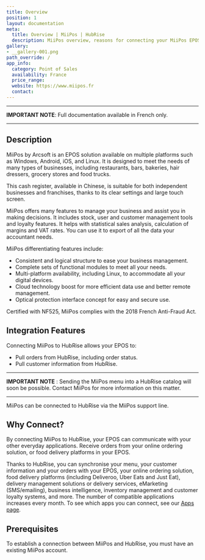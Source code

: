 ```yaml
---
title: Overview
position: 1
layout: documentation
meta:
  title: Overview | MiiPos | HubRise
  description: MiiPos overview, reasons for connecting your MiiPos EPOS to HubRise and summary of integrated features. Synchronise data between your EPOS and your other apps.
gallery:
- __gallery-001.png
path_override: /
app_info:
  category: Point of Sales
  availability: France
  price_range:
  website: https://www.miipos.fr
  contact:
---
```


---

**IMPORTANT NOTE**: Full documentation available <Link to="/fr/apps/miipos" addLocalePrefix={false}>in French only</Link>.

---

## Description

MiiPos by Arcsoft is an EPOS solution available on multiple platforms such as Windows, Android, iOS, and Linux. It is designed to meet the needs of many types of businesses, including restaurants, bars, bakeries, hair dressers, grocery stores and food trucks. 

This cash register, available in Chinese, is suitable for both independent businesses and franchises, thanks to its clear settings and large touch screen.

MiiPos offers many features to manage your business and assist you in making decisions. It includes stock, user and customer management tools and loyalty features. It helps with statistical sales analysis, calculation of margins and VAT rates. You can use it to export of all the data your accountant needs.

MiiPos differentiating features include:

- Consistent and logical structure to ease your business management.
- Complete sets of functional modules to meet all your needs.
- Multi-platform availability, including Linux, to accommodate all your digital devices.
- Cloud technology boost for more efficient data use and better remote management.
- Optical protection interface concept for easy and secure use.

Certified with NF525, MiiPos complies with the 2018 French Anti-Fraud Act.

## Integration Features

Connecting MiiPos to HubRise allows your EPOS to:

- Pull orders from HubRise, including order status.
- Pull customer information from HubRise.

---

**IMPORTANT NOTE** : Sending the MiiPos menu into a HubRise catalog will soon be possible. Contact MiiPos for more information on this matter.

---

MiiPos can be connected to HubRise via the MiiPos support line.

## Why Connect?

By connecting MiiPos to HubRise, your EPOS can communicate with your other everyday applications. Receive orders from your online ordering solution, or food delivery platforms in your EPOS. 

Thanks to HubRise, you can synchronise your menu, your customer information and your orders with your EPOS, your online ordering solution, food delivery platforms (including Deliveroo, Uber Eats and Just Eat), delivery management solutions or delivery services, eMarketing (SMS/emailing), business intelligence, inventory management and customer loyalty systems, and more. The number of compatible applications increases every month. To see which apps you can connect, see our [Apps page](/apps).

## Prerequisites

To establish a connection between MiiPos and HubRise, you must have an existing MiiPos account.
